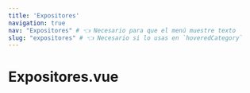 ```yaml
---
title: 'Expositores'
navigation: true
nav: "Expositores" # 👈 Necesario para que el menú muestre texto
slug: "expositores" # 👈 Necesario si lo usas en `hoveredCategory`
---
```


# Expositores.vue